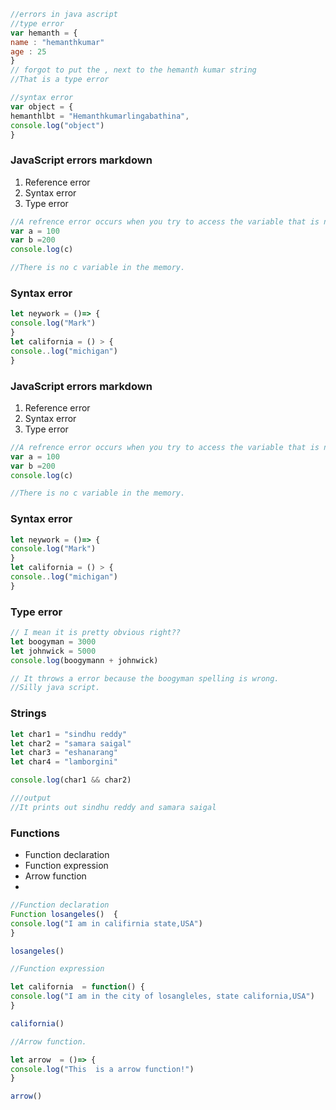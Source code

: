 ```js
//errors in java ascript
//type error
var hemanth = {
name : "hemanthkumar"
age : 25
}
// forgot to put the , next to the hemanth kumar string
//That is a type error

```

```js
//syntax error
var object = {
hemanthlbt = "Hemanthkumarlingabathina",
console.log("object")
}
```

### JavaScript errors markdown
1. Reference error
2. Syntax error
3. Type error

```js
//A refrence error occurs when you try to access the variable that is not in the memory.
var a = 100
var b =200
console.log(c)

//There is no c variable in the memory.
```

### Syntax error
```js
let neywork = ()=> {
console.log("Mark")
}
let california = () > {
console..log("michigan")
}
```
### JavaScript errors markdown
1. Reference error
2. Syntax error
3. Type error

```js
//A refrence error occurs when you try to access the variable that is not in the memory.
var a = 100
var b =200
console.log(c)

//There is no c variable in the memory.
```

### Syntax error
```js
let neywork = ()=> {
console.log("Mark")
}
let california = () > {
console..log("michigan")
}
```

### Type error
```js
// I mean it is pretty obvious right??
let boogyman = 3000
let johnwick = 5000
console.log(boogymann + johnwick)

// It throws a error because the boogyman spelling is wrong.
//Silly java script.
```
### Strings

```js
let char1 = "sindhu reddy"
let char2 = "samara saigal"
let char3 = "eshanarang"
let char4 = "lamborgini"

console.log(char1 && char2)

///output
//It prints out sindhu reddy and samara saigal
```

### Functions
- Function declaration
- Function expression
- Arrow function
- 
```js
//Function declaration
Function losangeles()  {
console.log("I am in califirnia state,USA")
}

losangeles()

//Function expression

let california  = function() {
console.log("I am in the city of losangleles, state california,USA")
}

california()

//Arrow function.

let arrow  = ()=> {
console.log("This  is a arrow function!")
}

arrow()

```
